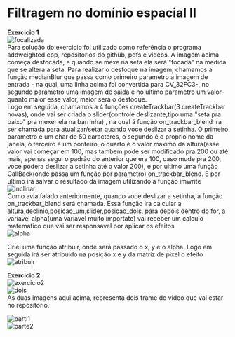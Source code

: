 # Filtragem no domínio espacial II


<strong>Exercicio 1</strong><br>
![focalizada](https://user-images.githubusercontent.com/42754908/140828904-ffe59962-f20f-4ffd-a6ba-dbe469685b9f.png)
<br>
Para solução do exercicio foi utilizado  como referência  o programa addweighted.cpp, repositorios do github, pdfs e videos. A imagem acima começa desfocada, e quando se mexe na seta ela será "focada" na medida que se altera a seta. Para realizar o desfoque na imagem, chamamos a função medianBlur que passa como primeiro parametro a imagem de entrada - na qual, uma linha acima foi convertida para CV_32FC3-, no segundo parametro uma imagem de saida e no ultimo parametro um valor- quanto maior esse valor, maior será o desfoque. <br>Logo em seguida, chamamos a 4 funções createTrackbar(3 createTrackbar novas), onde vai ser criada o slider(controle deslizante,tipo uma "seta pra baixo" pra mexer ela na barrinha) , na qual á função on_trackbar_blend  ira ser chamada para atualizar/setar quando voce deslizar a setinha. O primeiro parametro é um char de 50 caracteres, o segundo é o proprio nome da janela, o terceiro é um ponteiro, o quarto é o valor maximo da altura(esse valor vai começar em 100, mas tambem pode ser modificado pra 200 ou até mais, apenas segui o padrão do anterior que era 100, caso mude pra 200, voce podera deslizar a setinha até o valor 200), e por ultimo uma função CallBack(onde passa um função por parametro) on_trackbar_blend. E por ultimo irá salvar o resultado da imagem utilizando a função imwrite<br>
![inclinar](https://user-images.githubusercontent.com/42754908/140828572-1c7299ee-211a-4e62-bb58-c4f98510c8e5.png)
<br>
Como avia falado anteriormente, quando voce deslizar a setinha, a função on_trackbar_blend será chamada. Essa função ira calcular a altura,declinio,posicao_um,slider,posicao_dois, para depois dentro do for, a variavel  alpha(uma variavel muito importate) vai receber um calculo matematico que vai ser responsavel por aplicar os efeitos<br>
![alpha](https://user-images.githubusercontent.com/42754908/140782865-050abf94-7277-4835-a6ff-42fccc148c53.png)<br>

Criei uma função atribuir, onde será passado o x, y e o alpha. Logo em seguida irá ser atribuido  na posição x e y da matriz de pixel o efeito<br>![atribuir](https://user-images.githubusercontent.com/42754908/140783461-ed36867d-7bec-4744-a3f1-03c67d72d0e7.png)<br>

<strong>Exercicio 2</strong><br>
![exercicio2](https://user-images.githubusercontent.com/42754908/140839923-3fc27907-d0dd-4a37-bf32-1c22f0a3da09.png)
<br>
![dois](https://user-images.githubusercontent.com/42754908/140840527-f896ef9d-1887-46b4-ba00-70ccfadf02cf.png)<br>
As duas imagens aqui acima, representa dois frame do video que vai estar no repositorio.<br>

![parti1](https://user-images.githubusercontent.com/42754908/140843940-0b1eeee7-d7ac-40e8-bf0d-e446e879e7e7.png)<br>
![parte2](https://user-images.githubusercontent.com/42754908/140843961-d2aef514-3a94-47a7-8f9f-6db1abbe05bc.png)
